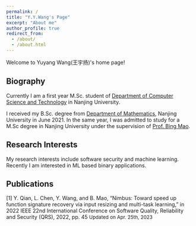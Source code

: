 ```yaml
---
permalink: /
title: "Y.Y.Wang's Page"
excerpt: "About me"
author_profile: true
redirect_from: 
  - /about/
  - /about.html
---
```


Welcome to Yuyang Wang(王宇扬)'s home page! 

Biography
------
Currently I am a first year M.Sc. student of [Department of Computer Science and Technology](https://cs.nju.edu.cn/) in Nanjing University. 

I received my B.Sc. degree from [Department of Mathematics](https://math.nju.edu.cn/), Nanjing University in June 2021. In the same year, I was admitted to study for a M.Sc degree in Nanjing University under the supervision of [Prof. Bing Mao](https://cs.nju.edu.cn/58/1f/c2639a153631/page.htm). 

Research Interests
------
My research interests include software security and machine learning. Recently I am interested in ML based binary applications. 

Publications
------
\[1\] Y. Qian, L. Chen, Y. Wang, and B. Mao, “Nimbus: Toward speed up function signature recovery via input resizing and multi-task learning,” in 2022 IEEE 22nd International Conference on Software Quality, Reliability and Security (QRS), 2022, pp. 45
<font size="2">Updated on Apr. 25th, 2023</font><br />
